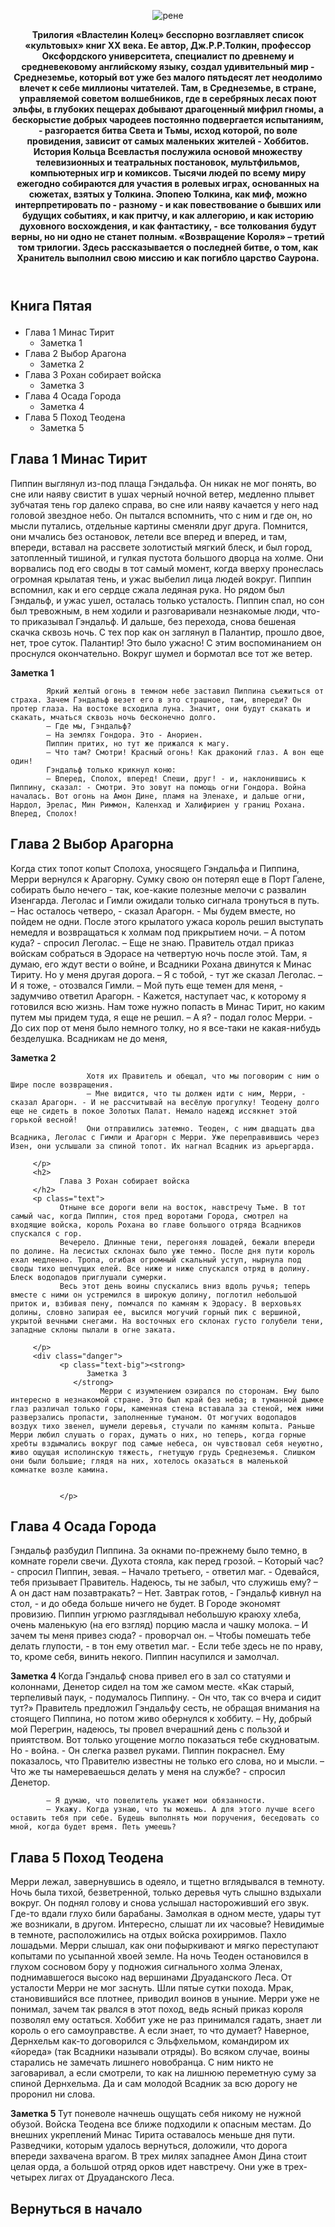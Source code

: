 
<!DOCTYPE html> 
<html lang="en">
<head>
<meta charset="UTF-8">
<meta author="Кухарчук Ксения">
<meta name="viewport" content="width=device-width, initial-scale=1.0">
<meta http-equiv="X-UA-Compatible" content="ie=edge">
<title>Книга Пятая</title>
<link rel="stylesheet" href="css/style.css">
</head>
<body>
<header>
<p > <img src="https://www.mirf.ru/wp-content/uploads/2017/11/lord-of-the-rings-tv-series-amazon-1049838-1280x0.jpg" alt="рене"></p>
<article><b>
   Трилогия «Властелин Колец» бесспорно возглавляет список «культовых» книг XX века.
   Ее автор, Дж.Р.Р.Толкин, профессор Оксфордского университета, специалист по древнему и средневековому английскому языку, создал удивительный мир - Среднеземье, который вот уже без малого пятьдесят лет неодолимо влечет к себе миллионы читателей.
   Там, в Среднеземье, в стране, управляемой советом волшебников, где в серебряных лесах поют эльфы, в глубоких пещерах добывают драгоценный мифрил гномы, а бескорыстие добрых чародеев постоянно подвергается испытаниям, - разгорается битва Света и 
   Тьмы, исход которой, по воле провидения, зависит от самых маленьких жителей - Хоббитов.
   История Кольца Всевластья послужила основой множеству телевизионных и театральных постановок, мультфильмов, компьютерных игр и комиксов. 
   Тысячи людей по всему миру ежегодно собираются для участия в ролевых играх, основанных на сюжетах, взятых у Толкина. Эпопею Толкина, как миф, можно интерпретировать по - разному - и как повествование о бывших или будущих событиях, и как притчу, и как аллегорию, и как историю духовного восхождения, и как фантастику, - все толкования будут верны, но ни одно не станет полным. «Возвращение Короля» – третий том трилогии. 
   Здесь рассказывается о последней битве, о том, как Хранитель выполнил свою миссию и как погибло царство Саурона.
</b>
</article></header>
<h2><p>Книга Пятая</p></h1>
<ul>
<li>
Глава 1 Минас Тирит
<ul>
   <li>Заметка 1</li>
</ul>
</li>
<li>
Глава 2 Выбор Арагона
<ul>
   <li>Заметка 2</li>
</ul>
</li>
<li>
Глава 3 Рохан собирает войска
<ul>
   <li>Заметка 3</li>
</ul>
</li>
<li>
Глава 4 Осада Города
<ul>
   <li>Заметка 4</li>
</ul>
</li>
<li>
Глава 5 Поход Теодена
<ul>
   <li>Заметка 5</li>
</ul>
</li>

</ul>
</p>
<h2>
Глава 1 Минас Тирит
</h2>
<p>
Пиппин выглянул из-под плаща Гэндальфа. 
Он никак не мог понять, во сне или наяву свистит в ушах черный ночной ветер, 
медленно плывет зубчатая тень гор далеко справа, во сне или наяву качается у него над головой звездное небо. 
Он пытался вспомнить, что с ним и где он, но мысли путались, отдельные картины сменяли друг друга.
Помнится, они мчались без остановок, летели все вперед и вперед, и там, впереди, вставал на рассвете золотистый мягкий блеск, и был город, затопленный тишиной, и гулкая пустота большого дворца на холме. 
Они ворвались под его своды в тот самый момент, когда вверху пронеслась огромная крылатая тень, и ужас выбелил лица людей вокруг. 
Пиппин вспомнил, как и его сердце сжала ледяная рука. Но рядом был Гэндальф, и ужас ушел, осталась только усталость. Пиппин спал, но сон был тревожным, в нем ходили и разговаривали незнакомые люди, что-то приказывал Гэндальф. 
И дальше, без перехода, снова бешеная скачка сквозь ночь. С тех пор как он заглянул в Палантир, прошло двое, нет, трое суток. Палантир! Это было ужасно! С этим воспоминанием он проснулся окончательно. 
Вокруг шумел и бормотал все тот же ветер.
</p>
<div class="danger">
<p><strong>
   Заметка 1
</strong> 

            Яркий желтый огонь в темном небе заставил Пиппина съежиться от страха. Зачем Гэндальф везет его в это страшное, там, впереди? Он протер глаза. На востоке всходила луна. Значит, они будут скакать и скакать, мчаться сквозь ночь бесконечно долго.
            – Где мы, Гэндальф?
            – На землях Гондора. Это - Анориен.
            Пиппин притих, но тут же прижался к магу.
            – Что там? Смотри! Красный огонь! Как драконий глаз. А вон еще один!
            Гэндальф только крикнул коню:
            – Вперед, Сполох, вперед! Спеши, друг! - и, наклонившись к Пиппину, сказал: - Смотри. Это зовут на помощь огни Гондора. Война началась. Вот огонь на Амон Дине, пламя на Эленахе, и дальше огни, Нардол, Эрелас, Мин Риммон, Каленхад и Халифириен у границ Рохана. Вперед, Сполох!
   

</p>
<h2>
      Глава 2 Выбор Арагорна
</h2>
<p>
Когда стих топот копыт Сполоха, уносящего Гэндальфа и Пиппина, Мерри вернулся к Арагорну. 
Сумку свою он потерял еще в Порт Галене, собирать было нечего - так, кое-какие полезные мелочи с развалин Изенгарда. 
Леголас и Гимли ожидали только сигнала тронуться в путь.
– Нас осталось четверо, - сказал Арагорн. - Мы будем вместе, но пойдем не одни. После этого крылатого ужаса король решил выступать немедля и возвращаться к холмам под прикрытием ночи.
– А потом куда? - спросил Леголас.
– Еще не знаю. Правитель отдал приказ войскам собраться в Эдорасе на четвертую ночь после этой. Там, я думаю, его ждут вести о войне, и Всадники Рохана двинутся к Минас Тириту. Но у меня другая дорога.
– Я с тобой, - тут же сказал Леголас.
– И я тоже, - отозвался Гимли.
– Мой путь еще темен для меня, - задумчиво ответил Арагорн. - Кажется, наступает час, к которому я готовился всю жизнь. Нам тоже нужно попасть в Минас Тирит, но каким путем мы придем туда, я еще не решил.
– А я? - подал голос Мерри. - До сих пор от меня было немного толку, но я все-таки не какая-нибудь безделушка. Всадникам не до меня,

</p>
<div class="danger">
      <p><strong>
            Заметка 2
         </strong> 
         
                     Хотя их Правитель и обещал, что мы поговорим с ним о Шире после возвращения.
                     – Мне видится, что ты должен идти с ним, Мерри, - сказал Арагорн. - И не рассчитывай на весёлую прогулку! Теодену долго еще не сидеть в покое Золотых Палат. Немало надежд иссякнет этой горькой весной!
                     Они отправились затемно. Теоден, с ним двадцать два Всадника, Леголас с Гимли и Арагорн с Мерри. Уже переправившись через Изен, они услышали за спиной топот. Их нагнал Всадник из арьергарда.
         
         </p>
         <h2>
               Глава 3 Рохан собирает войска
         </h2>
         <p class="text">
               Отныне все дороги вели на восток, навстречу Тьме. В тот самый час, когда Пиппин, стоя пред воротами Города, смотрел на входящие войска, король Рохана во главе большого отряда Всадников спускался с гор.
               Вечерело. Длинные тени, перегоняя лошадей, бежали впереди по долине. На лесистых склонах было уже темно. После дня пути король ехал медленно. Тропа, огибая огромный скальный уступ, нырнула под своды тихо шепчущих елей. Все ниже и ниже спускался отряд в долину. Блеск водопадов приглушали сумерки.
               Весь этот день воины спускались вниз вдоль ручья; теперь вместе с ними он устремился в широкую долину, поглотил небольшой приток и, взбивая пену, помчался по камням к Эдорасу. В верховьях долины, словно запирая ее, высился могучий горный пик с вершиной, укрытой вечными снегами. На восточных его склонах густо голубели тени, западные склоны пылали в огне заката.
               
         </p>
         <div class="danger">
               <p class="text-big"><strong>
                     Заметка 3
                  </strong> 
                        Мерри с изумлением озирался по сторонам. Ему было интересно в незнакомой стране. Это был край без неба; в туманной дымке глаз различал только горы, каменная стена вставала за стеной, меж ними разверзались пропасти, заполненные туманом. От могучих водопадов воздух тихо звенел, шумели деревья, стучали по камням копыта. Раньше Мерри любил слушать о горах, думать о них, но теперь, когда горные хребты вздымались вокруг под самые небеса, он чувствовал себя неуютно, живо ощущая исполинскую тяжесть, гнетущую грудь Среднеземья. Слишком они были большие; глядя на них, хотелось оказаться в маленькой комнатке возле камина.
                  
                  
               </p>
         
</div>
<h2>
Глава 4 Осада Города 
</h2>
<p>
Гэндальф разбудил Пиппина. За окнами по-прежнему было темно, в комнате горели свечи. Духота стояла, как перед грозой.
– Который час? - спросил Пиппин, зевая.
– Начало третьего, - ответил маг. - Одевайся, тебя призывает Правитель. Надеюсь, ты не забыл, что служишь ему?
– А он даст нам позавтракать?
– Нет. Завтрак готов, - Гэндальф кивнул на стол, - и до обеда больше ничего не будет. В Городе экономят провизию.
Пиппин угрюмо разглядывал небольшую краюху хлеба, очень маленькую (на его взгляд) порцию масла и чашку молока.
– И зачем ты меня привез сюда? - проворчал он.
– Чтобы помешать тебе делать глупости, - в тон ему ответил маг. - Если тебе здесь не по нраву, то, кроме себя, винить некого.
Пиппин насупился и замолчал.

</p>
<div class="danger">
<p><strong>
   Заметка 4
</strong> 
            Когда Гэндальф снова привел его в зал со статуями и колоннами, Денетор сидел на том же самом месте. «Как старый, терпеливый паук, - подумалось Пиппину. - Он что, так со вчера и сидит тут?» Правитель предложил Гэндальфу сесть, не обращая внимания на стоящего Пиппина, но потом живо обернулся к хоббиту.
            – Ну, добрый мой Перегрин, надеюсь, ты провел вчерашний день с пользой и приятством. Вот только угощение могло показаться тебе скудноватым. Но - война. - Он слегка развел руками.
            Пиппин покраснел. Ему показалось, что Правителю известны не только его слова, но и мысли.
                  – Что же ты намереваешься делать у меня на службе? - спросил Денетор. 
            
            – Я думаю, что повелитель укажет мои обязанности.
            – Укажу. Когда узнаю, что ты можешь. А для этого лучше всего оставить тебя при себе. Будешь выполнять мои поручения, беседовать со мной, когда будет время. Петь умеешь?
      
         
</p>


<h2>
Глава 5 Поход Теодена

</h2>
<p>
   Мерри лежал, завернувшись в одеяло, и тщетно вглядывался в темноту. Ночь была тихой, безветренной, только деревья чуть слышно вздыхали вокруг. Он поднял голову и снова услышал настороживший его звук. Где-то вдали глухо били барабаны. Замолкая в одном месте, удары тут же возникали, в другом. Интересно, слышат ли их часовые?
   Невидимые в темноте, расположились на отдых войска рохирримов. Пахло лошадьми. Мерри слышал, как они пофыркивают и мягко переступают копытами по усыпанной хвоей земле. На ночь Теоден остановился в глухом сосновом бору у подножия сигнального холма Эленах, поднимавшегося высоко над вершинами Друаданского Леса.
   От усталости Мерри не мог заснуть. Шли пятые сутки похода. Мрак, становившийся все плотнее, приводил воинов в уныние. Мерри уже не понимал, зачем так рвался в этот поход, ведь ясный приказ короля позволял ему остаться. Хоббит уже не раз принимался гадать, знает ли король о его самоуправстве. А если знает, то что думает? Наверное, Дернхельм как-то договорился с Эльфхельмом, командиром их «йореда» (так Всадники называли отряды). Во всяком случае, воины старались не замечать лишнего новобранца. С ним никто не заговаривал, а если смотрели, то как на лишнюю переметную суму за спиной Дернхельма. Да и сам молодой Всадник за всю дорогу не проронил ни слова. 
   
</p>
<div class="danger">
<p><strong>
      Заметка 5
   </strong> Тут  поневоле начнешь ощущать себя никому не нужной обузой.
      Войска Теодена все ближе подходили к опасным местам. 
      До внешних укреплений Минас Тирита оставалось меньше дня пути. Разведчики, которым удалось вернуться, доложили, что дорога впереди захвачена врагом. 
      В трех милях западнее Амон Дина стоит целая орда, а большой отряд орков идет навстречу. 
      Они уже в трех-четырех лигах от Друаданского Леса.
               
   
   
</p>
</div>

<h2>Вернуться в начало</h2>


</body>
</html>
